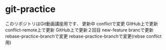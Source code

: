 ﻿# git-practice
このリポジトリはGit動画講座用です．
更新中
conflictで変更
GitHub上で更新
conflict-remote上で更新
GitHub上で更新２回目
new-feature brancで更新
rebase-practice-branchで変更
rebase-practice-branchで変更(rebse conflict用)
